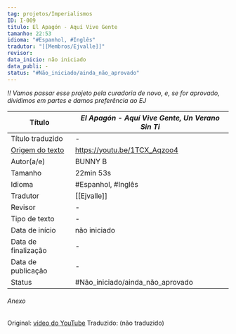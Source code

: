 ```yaml
---
tag: projetos/Imperialismos
ID: I-009
titulo: El Apagón - Aquí Vive Gente
tamanho: 22:53
idioma: "#Espanhol, #Inglês"
tradutor: "[[Membros/Ejvalle]]"
revisor: 
data_inicio: não iniciado
data_publi: -
status: "#Não_iniciado/ainda_não_aprovado" 
---
```

_!! Vamos passar esse projeto pela curadoria de novo, e, se for aprovado, dividimos em partes e damos preferência ao EJ_

| Título                                          | _El Apagón - Aquí Vive Gente, Un Verano Sin Ti_ |
| ----------------------------------------------- | --------------------------------------------- |
| Título traduzido                                | -                                             |
| [Origem do texto](https://youtu.be/1TCX_Aqzoo4) | https://youtu.be/1TCX_Aqzoo4                  |
| Autor(a/e)                                      | BUNNY B                                       |
| Tamanho                                         | 22min 53s                                        |
| Idioma                                          | #Espanhol, #Inglês                            |
| Tradutor                                        | [[Ejvalle]]                                   |
| Revisor                                         | -                                             |
| Tipo de texto                                   | -                                             |
| Data de início                                  | não iniciado                                  |
| Data de finalização                             | -                                             |
| Data de publicação                              |-                                             |
| Status | #Não_iniciado/ainda_não_aprovado |

###### Anexo
Original: [vídeo do YouTube](https://youtu.be/1TCX_Aqzoo4)
Traduzido: (não traduzido)
